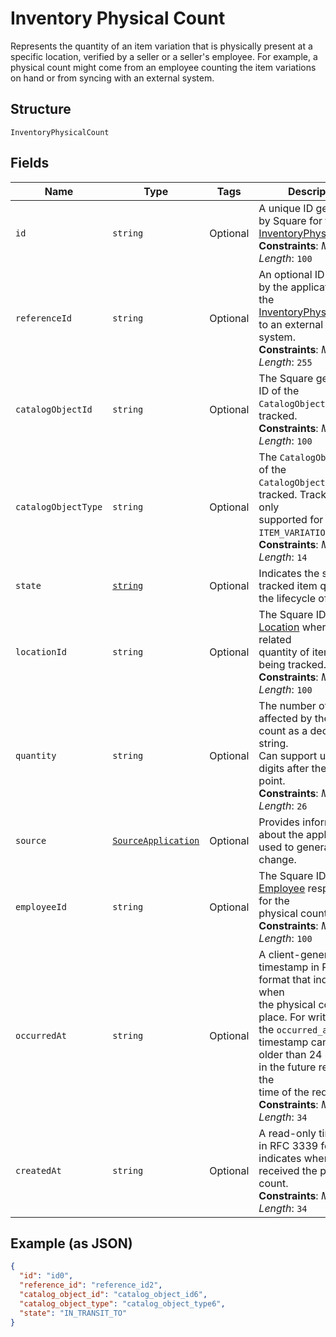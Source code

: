 
# Inventory Physical Count

Represents the quantity of an item variation that is physically present
at a specific location, verified by a seller or a seller's employee. For example,
a physical count might come from an employee counting the item variations on
hand or from syncing with an external system.

## Structure

`InventoryPhysicalCount`

## Fields

| Name | Type | Tags | Description |
|  --- | --- | --- | --- |
| `id` | `string` | Optional | A unique ID generated by Square for the<br>[InventoryPhysicalCount](/doc/models/inventory-physical-count.md).<br>**Constraints**: *Maximum Length*: `100` |
| `referenceId` | `string` | Optional | An optional ID provided by the application to tie the<br>[InventoryPhysicalCount](/doc/models/inventory-physical-count.md) to an external<br>system.<br>**Constraints**: *Maximum Length*: `255` |
| `catalogObjectId` | `string` | Optional | The Square generated ID of the<br>`CatalogObject` being tracked.<br>**Constraints**: *Maximum Length*: `100` |
| `catalogObjectType` | `string` | Optional | The `CatalogObjectType` of the<br>`CatalogObject` being tracked. Tracking is only<br>supported for the `ITEM_VARIATION` type.<br>**Constraints**: *Maximum Length*: `14` |
| `state` | [`string`](/doc/models/inventory-state.md) | Optional | Indicates the state of a tracked item quantity in the lifecycle of goods. |
| `locationId` | `string` | Optional | The Square ID of the [Location](/doc/models/location.md) where the related<br>quantity of items are being tracked.<br>**Constraints**: *Maximum Length*: `100` |
| `quantity` | `string` | Optional | The number of items affected by the physical count as a decimal string.<br>Can support up to 5 digits after the decimal point.<br>**Constraints**: *Maximum Length*: `26` |
| `source` | [`SourceApplication`](/doc/models/source-application.md) | Optional | Provides information about the application used to generate a change. |
| `employeeId` | `string` | Optional | The Square ID of the [Employee](/doc/models/employee.md) responsible for the<br>physical count.<br>**Constraints**: *Maximum Length*: `100` |
| `occurredAt` | `string` | Optional | A client-generated timestamp in RFC 3339 format that indicates when<br>the physical count took place. For write actions, the `occurred_at`<br>timestamp cannot be older than 24 hours or in the future relative to the<br>time of the request.<br>**Constraints**: *Maximum Length*: `34` |
| `createdAt` | `string` | Optional | A read-only timestamp in RFC 3339 format that indicates when Square<br>received the physical count.<br>**Constraints**: *Maximum Length*: `34` |

## Example (as JSON)

```json
{
  "id": "id0",
  "reference_id": "reference_id2",
  "catalog_object_id": "catalog_object_id6",
  "catalog_object_type": "catalog_object_type6",
  "state": "IN_TRANSIT_TO"
}
```

